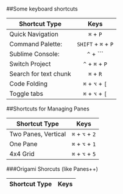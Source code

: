 ##Some keyboard shortcuts

|  Shortcut Type          |     Keys             |
|-------------------------|  :-----------------: |
|  Quick Navigation       | `⌘` + `P`            |
|  Command Palette:       | `SHIFT` + `⌘` + `P`  |
|  Sublime Console:       | `^` + ```           |
|   Switch Project        | `^` + `⌘` + `P`      |
|   Search for text chunk | `⌘` + `R`            |
|   Code Folding          |`⌘` +  `⌥` + `[`      |
|   Toggle tabs           |`⌘` +  `⌥` + `[`      |



##Shortcuts for Managing Panes

|  Shortcut Type          |     Keys             |
|-------------------------|  :-----------------: |
|  Two Panes, Vertical    | `⌘` + `⌥` + `2`      |
|  One Pane               | `⌘` + `⌥` + `1`      |
|  4x4 Grid               | `⌘` + `⌥` + `5`      |

###Origami Shorcuts (like Panes++)

|  Shortcut Type          |     Keys             |
|-------------------------|  :-----------------: |
      